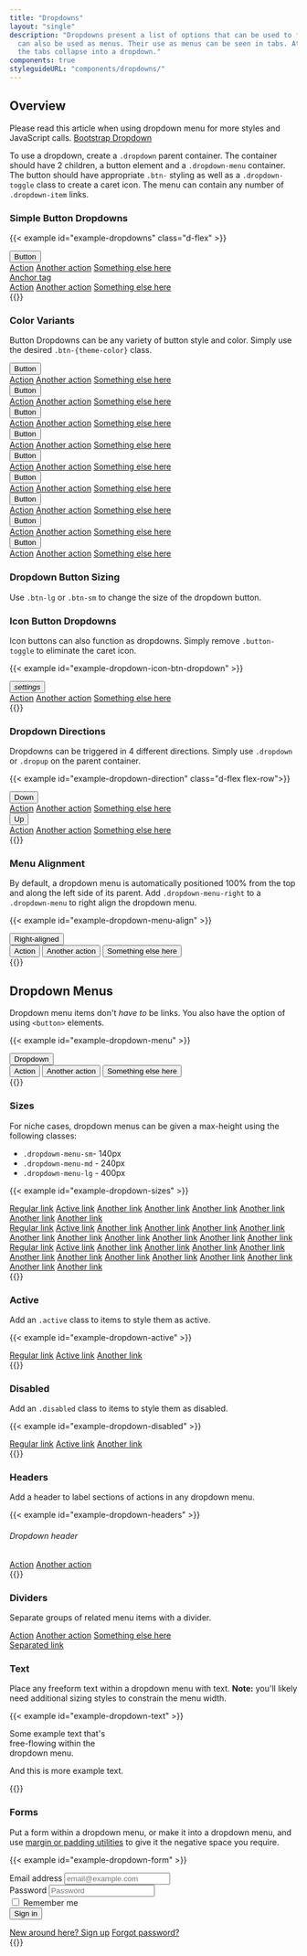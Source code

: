 ```yaml
---
title: "Dropdowns"
layout: "single"
description: "Dropdowns present a list of options that can be used to filter or sort existing content. They
  can also be used as menus. Their use as menus can be seen in tabs. At a smaller screen size,
  the tabs collapse into a dropdown."
components: true
styleguideURL: "components/dropdowns/"
---
```


## Overview

Please read this article when using dropdown menu for more styles and JavaScript calls.
<a href="https://getbootstrap.com/docs/4.6/components/dropdowns/#overview">Bootstrap Dropdown</a>

To use a dropdown, create a `.dropdown` parent container. The container should have 2
children, a button element and a `.dropdown-menu` container. The button should have
appropriate `.btn-` styling as well as a `.dropdown-toggle` class to create
a caret icon. The menu can contain any number of `.dropdown-item` links.

### Simple Button Dropdowns

{{< example id="example-dropdowns" class="d-flex" >}}
<div class="dropdown">
  <button class="btn btn-primary dropdown-toggle" type="button" id="dropdownMenuButton" data-toggle="dropdown" aria-haspopup="true" aria-expanded="false">
    Button
  </button>
  <div class="dropdown-menu" aria-labelledby="dropdownMenuButton">
    <a class="dropdown-item" href="#">Action</a>
    <a class="dropdown-item" href="#">Another action</a>
    <a class="dropdown-item" href="#">Something else here</a>
  </div>
</div>
<div class="dropdown ml-3">
  <a class="btn btn-primary dropdown-toggle" href="#" role="button" id="dropdownMenuLink" data-toggle="dropdown" aria-haspopup="true" aria-expanded="false">
    Anchor tag
  </a>
  <div class="dropdown-menu" aria-labelledby="dropdownMenuLink">
    <a class="dropdown-item" href="#">Action</a>
    <a class="dropdown-item" href="#">Another action</a>
    <a class="dropdown-item" href="#">Something else here</a>
  </div>
</div>
{{</ example >}}

### Color Variants

Button Dropdowns can be any variety of button style and color. Simply use the desired
`.btn-{theme-color}` class.

<div class="guide-example-block">
  <div class="guide-sample bg-transparent">
    <div class="d-flex">
      <div class="dropdown">
        <button class="btn btn-primary dropdown-toggle" type="button" data-toggle="dropdown" aria-haspopup="true"
          aria-expanded="false">
          Button
        </button>
        <div class="dropdown-menu">
          <a class="dropdown-item" href="#">Action</a>
          <a class="dropdown-item" href="#">Another action</a>
          <a class="dropdown-item" href="#">Something else here</a>
        </div>
      </div>
      <div class="dropdown ml-3">
        <button class="btn btn-secondary dropdown-toggle" href="#" role="button" data-toggle="dropdown"
          aria-haspopup="true" aria-expanded="false">
          Button
        </button>
        <div class="dropdown-menu">
          <a class="dropdown-item" href="#">Action</a>
          <a class="dropdown-item" href="#">Another action</a>
          <a class="dropdown-item" href="#">Something else here</a>
        </div>
      </div>
      <div class="dropdown ml-3">
        <button class="btn btn-dark dropdown-toggle" href="#" role="button" data-toggle="dropdown" aria-haspopup="true"
          aria-expanded="false">
          Button
        </button>
        <div class="dropdown-menu">
          <a class="dropdown-item" href="#">Action</a>
          <a class="dropdown-item" href="#">Another action</a>
          <a class="dropdown-item" href="#">Something else here</a>
        </div>
      </div>
    </div>
    <div class="d-flex mt-3">
      <div class="dropdown">
        <button class="btn btn-outline-primary dropdown-toggle" type="button" data-toggle="dropdown"
          aria-haspopup="true" aria-expanded="false">
          Button
        </button>
        <div class="dropdown-menu">
          <a class="dropdown-item" href="#">Action</a>
          <a class="dropdown-item" href="#">Another action</a>
          <a class="dropdown-item" href="#">Something else here</a>
        </div>
      </div>
      <div class="dropdown ml-3">
        <button class="btn btn-outline-secondary dropdown-toggle" href="#" role="button" data-toggle="dropdown"
          aria-haspopup="true" aria-expanded="false">
          Button
        </button>
        <div class="dropdown-menu">
          <a class="dropdown-item" href="#">Action</a>
          <a class="dropdown-item" href="#">Another action</a>
          <a class="dropdown-item" href="#">Something else here</a>
        </div>
      </div>
      <div class="dropdown ml-3">
        <button class="btn btn-outline-dark dropdown-toggle" href="#" role="button" data-toggle="dropdown"
          aria-haspopup="true" aria-expanded="false">
          Button
        </button>
        <div class="dropdown-menu">
          <a class="dropdown-item" href="#">Action</a>
          <a class="dropdown-item" href="#">Another action</a>
          <a class="dropdown-item" href="#">Something else here</a>
        </div>
      </div>
    </div>
    <div class="d-flex mt-3">
      <div class="dropdown">
        <button class="btn btn-text-primary dropdown-toggle" type="button" data-toggle="dropdown" aria-haspopup="true"
          aria-expanded="false">
          Button
        </button>
        <div class="dropdown-menu">
          <a class="dropdown-item" href="#">Action</a>
          <a class="dropdown-item" href="#">Another action</a>
          <a class="dropdown-item" href="#">Something else here</a>
        </div>
      </div>
      <div class="dropdown ml-3">
        <button class="btn btn-text-secondary dropdown-toggle" href="#" role="button" data-toggle="dropdown"
          aria-haspopup="true" aria-expanded="false">
          Button
        </button>
        <div class="dropdown-menu">
          <a class="dropdown-item" href="#">Action</a>
          <a class="dropdown-item" href="#">Another action</a>
          <a class="dropdown-item" href="#">Something else here</a>
        </div>
      </div>
      <div class="dropdown ml-3">
        <button class="btn btn-text-dark dropdown-toggle" href="#" role="button" data-toggle="dropdown"
          aria-haspopup="true" aria-expanded="false">
          Button
        </button>
        <div class="dropdown-menu">
          <a class="dropdown-item" href="#">Action</a>
          <a class="dropdown-item" href="#">Another action</a>
          <a class="dropdown-item" href="#">Something else here</a>
        </div>
      </div>
    </div>
  </div>
</div>

### Dropdown Button Sizing

Use `.btn-lg` or `.btn-sm` to change the size of the dropdown button.

### Icon Button Dropdowns

Icon buttons can also function as dropdowns. Simply remove `.button-toggle` to
eliminate the caret icon.

{{< example id="example-dropdown-icon-btn-dropdown" >}}
<div class="dropdown">
  <button class="btn btn-lg btn-icon-only btn-text-dark" type="button" data-toggle="dropdown" aria-haspopup="true" aria-expanded="false">
    <i class="modus-icon material-icons">settings</i>
  </button>
  <div class="dropdown-menu">
    <a class="dropdown-item" href="#">Action</a>
    <a class="dropdown-item" href="#">Another action</a>
    <a class="dropdown-item" href="#">Something else here</a>
  </div>
</div>
{{</ example >}}

### Dropdown Directions

Dropdowns can be triggered in 4 different directions. Simply use `.dropdown` or
`.dropup` on the parent container.

{{< example id="example-dropdown-direction" class="d-flex flex-row">}}
<div class="dropdown">
  <button class="btn btn-primary dropdown-toggle" type="button" data-toggle="dropdown" aria-haspopup="true" aria-expanded="false">
    Down
  </button>
  <div class="dropdown-menu">
    <a class="dropdown-item" href="#">Action</a>
    <a class="dropdown-item" href="#">Another action</a>
    <a class="dropdown-item" href="#">Something else here</a>
  </div>
</div>
<div class="dropup ml-3">
  <button class="btn btn-primary dropdown-toggle" type="button" data-toggle="dropdown" aria-haspopup="true" aria-expanded="false">
    Up
  </button>
  <div class="dropdown-menu">
    <a class="dropdown-item" href="#">Action</a>
    <a class="dropdown-item" href="#">Another action</a>
    <a class="dropdown-item" href="#">Something else here</a>
  </div>
</div>
{{</ example >}}

### Menu Alignment

By default, a dropdown menu is automatically positioned 100% from the top and along the left side
of its parent. Add `.dropdown-menu-right` to a `.dropdown-menu` to right
align the dropdown menu.

{{< example id="example-dropdown-menu-align" >}}
<div class="btn-group">
  <button type="button" class="btn btn-primary dropdown-toggle" data-toggle="dropdown" aria-haspopup="true" aria-expanded="false">
    Right-aligned
  </button>
  <div class="dropdown-menu dropdown-menu-right">
    <button class="dropdown-item" type="button">Action</button>
    <button class="dropdown-item" type="button">Another action</button>
    <button class="dropdown-item" type="button">Something else here</button>
  </div>
</div>
{{</ example >}}

## Dropdown Menus

Dropdown menu items don't <em>have to</em> be links. You also have the option of using
`<button>` elements.

{{< example id="example-dropdown-menu" >}}
<div class="dropdown">
  <button class="btn btn-primary dropdown-toggle" type="button" id="dropdownMenu2" data-toggle="dropdown" aria-haspopup="true" aria-expanded="false">
    Dropdown
  </button>
  <div class="dropdown-menu" aria-labelledby="dropdownMenu2">
    <button class="dropdown-item" type="button">Action</button>
    <button class="dropdown-item" type="button">Another action</button>
    <button class="dropdown-item" type="button">Something else here</button>
  </div>
</div>
{{</ example >}}

### Sizes

For niche cases, dropdown menus can be given a max-height using the following classes:

- `.dropdown-menu-sm`- 140px
- `.dropdown-menu-md` - 240px
- `.dropdown-menu-lg` - 400px

{{< example id="example-dropdown-sizes" >}}
<div class="dropdown-menu dropdown-menu-sm">
  <a class="dropdown-item" href="#">Regular link</a>
  <a class="dropdown-item active" href="#">Active link</a>
  <a class="dropdown-item" href="#">Another link</a>
  <a class="dropdown-item" href="#">Another link</a>
  <a class="dropdown-item" href="#">Another link</a>
  <a class="dropdown-item" href="#">Another link</a>
  <a class="dropdown-item" href="#">Another link</a>
  <a class="dropdown-item" href="#">Another link</a>
</div>
<div class="dropdown-menu dropdown-menu-md">
  <a class="dropdown-item" href="#">Regular link</a>
  <a class="dropdown-item active" href="#">Active link</a>
  <a class="dropdown-item" href="#">Another link</a>
  <a class="dropdown-item" href="#">Another link</a>
  <a class="dropdown-item" href="#">Another link</a>
  <a class="dropdown-item" href="#">Another link</a>
  <a class="dropdown-item" href="#">Another link</a>
  <a class="dropdown-item" href="#">Another link</a>
  <a class="dropdown-item" href="#">Another link</a>
  <a class="dropdown-item" href="#">Another link</a>
  <a class="dropdown-item" href="#">Another link</a>
  <a class="dropdown-item" href="#">Another link</a>
</div>
<div class="dropdown-menu dropdown-menu-lg">
  <a class="dropdown-item" href="#">Regular link</a>
  <a class="dropdown-item active" href="#">Active link</a>
  <a class="dropdown-item" href="#">Another link</a>
  <a class="dropdown-item" href="#">Another link</a>
  <a class="dropdown-item" href="#">Another link</a>
  <a class="dropdown-item" href="#">Another link</a>
  <a class="dropdown-item" href="#">Another link</a>
  <a class="dropdown-item" href="#">Another link</a>
  <a class="dropdown-item" href="#">Another link</a>
  <a class="dropdown-item" href="#">Another link</a>
  <a class="dropdown-item" href="#">Another link</a>
  <a class="dropdown-item" href="#">Another link</a>
  <a class="dropdown-item" href="#">Another link</a>
  <a class="dropdown-item" href="#">Another link</a>
</div>
{{</ example >}}

### Active

Add an `.active` class to items to style them as active.

{{< example id="example-dropdown-active" >}}
<div class="dropdown-menu">
  <a class="dropdown-item" href="#">Regular link</a>
  <a class="dropdown-item active" href="#">Active link</a>
  <a class="dropdown-item" href="#">Another link</a>
</div>
{{</ example >}}

### Disabled

Add an `.disabled` class to items to style them as disabled.

{{< example id="example-dropdown-disabled" >}}
<div class="dropdown-menu">
  <a class="dropdown-item" href="#">Regular link</a>
  <a class="dropdown-item disabled" href="#">Active link</a>
  <a class="dropdown-item" href="#">Another link</a>
</div>
{{</ example >}}

### Headers

Add a header to label sections of actions in any dropdown menu.

{{< example id="example-dropdown-headers" >}}
<div class="dropdown-menu">
  <h6 class="dropdown-header" id="dropdown-header">Dropdown header</h6>
  <a class="dropdown-item" href="#">Action</a>
  <a class="dropdown-item" href="#">Another action</a>
</div>
{{</ example >}}

### Dividers

Separate groups of related menu items with a divider.

<div class="guide-example-block">
  <div class="guide-sample menu-example">
    <div class="dropdown-menu">
      <a class="dropdown-item" href="#">Action</a>
      <a class="dropdown-item" href="#">Another action</a>
      <a class="dropdown-item" href="#">Something else here</a>
      <div class="dropdown-divider"></div>
      <a class="dropdown-item" href="#">Separated link</a>
    </div>
  </div>
</div>

### Text

Place any freeform text within a dropdown menu with text. **Note:** you'll likely
need additional sizing styles to constrain the menu width.

{{< example id="example-dropdown-text" >}}
<div class="dropdown-menu p-4 text-muted" style="max-width: 200px;">
  <p>
    Some example text that's free-flowing within the dropdown menu.
  </p>
  <p class="mb-0">
    And this is more example text.
  </p>
</div>
{{</ example >}}

### Forms

Put a form within a dropdown menu, or make it into a dropdown menu, and use
<a href="/utilities/padding-and-margin/">margin or padding utilities</a> to give it the negative space you require.

{{< example id="example-dropdown-form" >}}
<div class="dropdown-menu">
  <form class="px-4 py-3">
    <div class="form-group">
      <label for="exampleDropdownFormEmail1">Email address</label>
      <input type="email" class="form-control" id="exampleDropdownFormEmail1" placeholder="email@example.com">
    </div>
    <div class="form-group">
      <label for="exampleDropdownFormPassword1">Password</label>
      <input type="password" class="form-control" id="exampleDropdownFormPassword1" placeholder="Password">
    </div>
    <div class="form-group">
      <div class="form-check">
        <input type="checkbox" class="form-check-input" id="dropdownCheck">
        <label class="form-check-label" for="dropdownCheck">
          Remember me
        </label>
      </div>
    </div>
    <button type="submit" class="btn btn-primary">Sign in</button>
  </form>
  <div class="dropdown-divider"></div>
  <a class="dropdown-item" href="#">New around here? Sign up</a>
  <a class="dropdown-item" href="#">Forgot password?</a>
</div>
{{</ example >}}

<script>
  $(".dropdown-toggle").dropdown({
    display: "static"
  });
</script>
